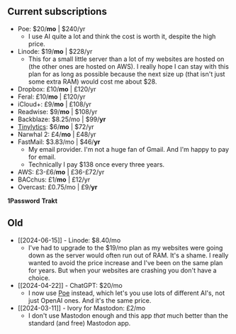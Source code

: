 ## Current subscriptions

- Poe: $20/**mo** | $240/yr
	- I use AI quite a lot and think the cost is worth it, despite the high price.
- Linode: $19/**mo** | $228/yr
	- This for a small little server than a lot of my websites are hosted on (the other ones are hosted on AWS). I really hope I can stay with this plan for as long as possible because the next size up (that isn't just some extra RAM) would cost me about $28.
- Dropbox: £10/**mo** | £120/yr
- Feral: £10/**mo** | £120/yr
- iCloud+: £9/**mo** | £108/yr
- Readwise: $9/**mo** | $108/yr
- Backblaze: $8.25/mo | $99/**yr**
- [Tinylytics](https://tinylytics.app/): $6/**mo** | $72/yr
- Narwhal 2: £4/**mo** | £48/yr
- FastMail: $3.83/mo | $46/**yr**
	- My email provider. I'm not a huge fan of Gmail. And I'm happy to pay for email.
	- Technically I pay $138 once every three years.
- AWS: £3-£6/**mo** | £36-£72/yr
- BACchus: £1/**mo** | £12/yr
- Overcast: £0.75/mo | £9/**yr**

**1Password**
**Trakt**

## Old

- [[2024-06-15]] - Linode: $8.40/mo
	- I've had to upgrade to the $19/mo plan as my websites were going down as the server would often run out of RAM. It's a shame. I really wanted to avoid the price increase and I've been on the same plan for years. But when your websites are crashing you don't have a choice.
- [[2024-04-22]] - ChatGPT: $20/mo
	- I now use [Poe](https://poe.com/) instead, which let's you use lots of different AI's, not just OpenAI ones. And it's the same price.
- [[2024-03-11]] - Ivory for Mastodon: £2/mo
	- I don't use Mastodon enough and this app *that* much better than the standard (and free) Mastodon app.